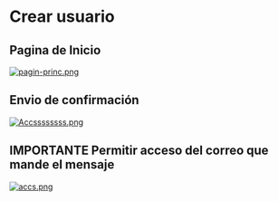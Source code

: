 # Crear usuario
## Pagina de Inicio
[![pagin-princ.png](https://i.postimg.cc/d1SfCXvf/pagin-princ.png)](https://postimg.cc/Q91SGfFg)
## Envio de confirmación
[![Accssssssss.png](https://i.postimg.cc/sX9RpCsK/Accssssssss.png)](https://postimg.cc/5Y0GVGHF)
## IMPORTANTE Permitir acceso del correo que mande el mensaje
[![accs.png](https://i.postimg.cc/C5hTgtYr/accs.png)](https://postimg.cc/ftrg78VY)
